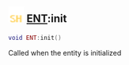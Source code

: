 ## <img src="../../.gitbook/assets/shared.png" width="32" height="32" /> [ENT](../ent/README.md):init

```lua
void ENT:init()
```

Called when the entity is initialized<br>
